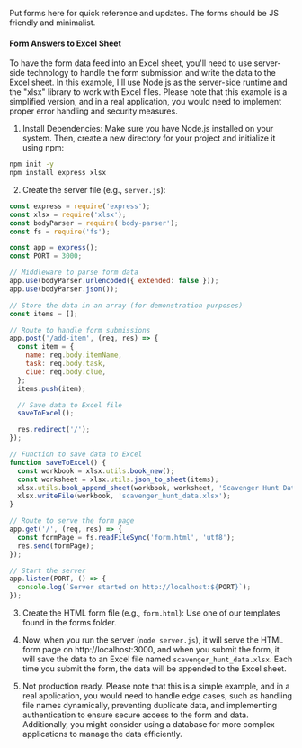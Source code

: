 Put forms here for quick reference and updates. The forms should be JS friendly and minimalist.

#### Form Answers to Excel Sheet

To have the form data feed into an Excel sheet, you'll need to use server-side technology to handle the form submission and write the data to the Excel sheet. In this example, I'll use Node.js as the server-side runtime and the "xlsx" library to work with Excel files. Please note that this example is a simplified version, and in a real application, you would need to implement proper error handling and security measures.

1. Install Dependencies:
Make sure you have Node.js installed on your system. Then, create a new directory for your project and initialize it using npm:

```bash
npm init -y
npm install express xlsx
```

2. Create the server file (e.g., `server.js`):

```javascript
const express = require('express');
const xlsx = require('xlsx');
const bodyParser = require('body-parser');
const fs = require('fs');

const app = express();
const PORT = 3000;

// Middleware to parse form data
app.use(bodyParser.urlencoded({ extended: false }));
app.use(bodyParser.json());

// Store the data in an array (for demonstration purposes)
const items = [];

// Route to handle form submissions
app.post('/add-item', (req, res) => {
  const item = {
    name: req.body.itemName,
    task: req.body.task,
    clue: req.body.clue,
  };
  items.push(item);

  // Save data to Excel file
  saveToExcel();

  res.redirect('/');
});

// Function to save data to Excel
function saveToExcel() {
  const workbook = xlsx.utils.book_new();
  const worksheet = xlsx.utils.json_to_sheet(items);
  xlsx.utils.book_append_sheet(workbook, worksheet, 'Scavenger Hunt Data');
  xlsx.writeFile(workbook, 'scavenger_hunt_data.xlsx');
}

// Route to serve the form page
app.get('/', (req, res) => {
  const formPage = fs.readFileSync('form.html', 'utf8');
  res.send(formPage);
});

// Start the server
app.listen(PORT, () => {
  console.log(`Server started on http://localhost:${PORT}`);
});
```

3. Create the HTML form file (e.g., `form.html`):
Use one of our templates found in the forms folder.

4. Now, when you run the server (`node server.js`), it will serve the HTML form page on http://localhost:3000, and when you submit the form, it will save the data to an Excel file named `scavenger_hunt_data.xlsx`. Each time you submit the form, the data will be appended to the Excel sheet.

5. Not production ready. Please note that this is a simple example, and in a real application, you would need to handle edge cases, such as handling file names dynamically, preventing duplicate data, and implementing authentication to ensure secure access to the form and data. Additionally, you might consider using a database for more complex applications to manage the data efficiently.
